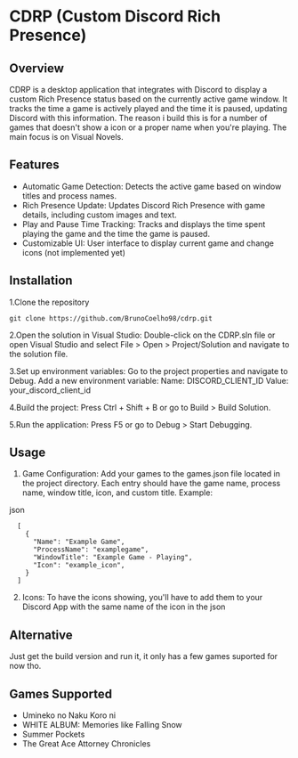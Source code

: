 # CDRP (Custom Discord Rich Presence)

## Overview

CDRP is a desktop application that integrates with Discord to display a custom Rich Presence status based on the currently active game window. It tracks the time a game is actively played and the time it is paused, updating Discord with this information. The reason i build this is for a number of games that doesn't show a icon or a proper name when you're playing. The main focus is on Visual Novels.

## Features

- Automatic Game Detection: Detects the active game based on window titles and process names.
- Rich Presence Update: Updates Discord Rich Presence with game details, including custom images and text.
- Play and Pause Time Tracking: Tracks and displays the time spent playing the game and the time the game is paused.
- Customizable UI: User interface to display current game and change icons (not implemented yet)

## Installation 

1.Clone the repository

    git clone https://github.com/BrunoCoelho98/cdrp.git

2.Open the solution in Visual Studio:
      Double-click on the CDRP.sln file or open Visual Studio and select File > Open > Project/Solution and navigate to the solution file.

3.Set up environment variables:
      Go to the project properties and navigate to Debug.
      Add a new environment variable:
          Name: DISCORD_CLIENT_ID
          Value: your_discord_client_id

4.Build the project:
      Press Ctrl + Shift + B or go to Build > Build Solution.

5.Run the application:
      Press F5 or go to Debug > Start Debugging.

## Usage

1. Game Configuration: Add your games to the games.json file located in the project directory. Each entry should have the game name, process name, window title, icon, and custom title. Example:

json

      [
        {
          "Name": "Example Game",
          "ProcessName": "examplegame",
          "WindowTitle": "Example Game - Playing",
          "Icon": "example_icon",
        }
      ]
2. Icons: To have the icons showing, you'll have to add them to your Discord App with the same name of the icon in the json

## Alternative

Just get the build version and run it, it only has a few games suported for now tho.

## Games Supported 

- Umineko no Naku Koro ni
- WHITE ALBUM: Memories like Falling Snow
- Summer Pockets
- The Great Ace Attorney Chronicles
